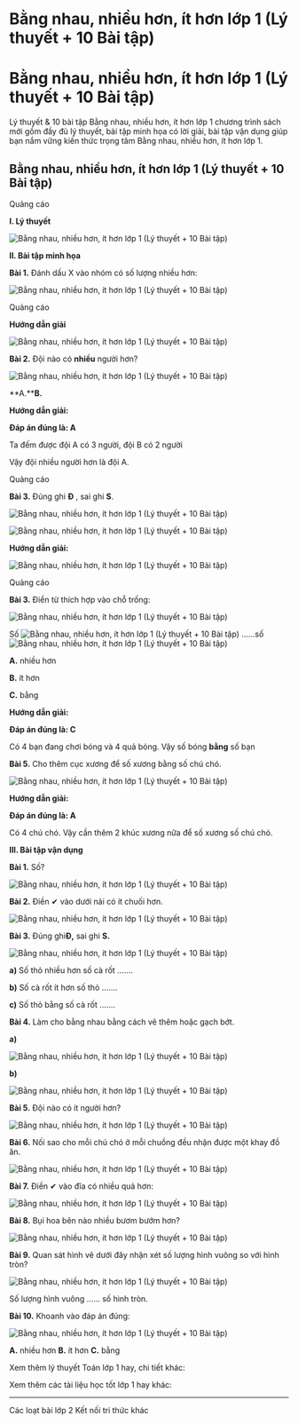 # Bằng nhau, nhiều hơn, ít hơn lớp 1 (Lý thuyết + 10 Bài tập)

# Bằng nhau, nhiều hơn, ít hơn lớp 1 (Lý thuyết + 10 Bài tập)

Lý thuyết & 10 bài tập Bằng nhau, nhiều hơn, ít hơn lớp 1 chương trình sách mới gồm đầy đủ lý thuyết, bài tập minh họa có lời giải, bài tập vận dụng giúp bạn nắm vững kiến thức trọng tâm Bằng nhau, nhiều hơn, ít hơn lớp 1.

## Bằng nhau, nhiều hơn, ít hơn lớp 1 (Lý thuyết + 10 Bài tập)

Quảng cáo

**I. Lý thuyết**

![Bằng nhau, nhiều hơn, ít hơn lớp 1 \(Lý thuyết + 10 Bài tập\)](https://www.vietjack.com/toan-1-ket-noi/images/ly-thuyet-bang-nhau-nhieu-hon-it-hon.PNG)

**II. Bài tập minh họa**

**Bài 1.** Đánh dấu X vào nhóm có số lượng nhiều hơn: 

![Bằng nhau, nhiều hơn, ít hơn lớp 1 \(Lý thuyết + 10 Bài tập\)](https://www.vietjack.com/toan-1-ket-noi/images/ly-thuyet-bang-nhau-nhieu-hon-it-hon-1.PNG)

Quảng cáo

**Hướng dẫn giải**

![Bằng nhau, nhiều hơn, ít hơn lớp 1 \(Lý thuyết + 10 Bài tập\)](https://www.vietjack.com/toan-1-ket-noi/images/ly-thuyet-bang-nhau-nhieu-hon-it-hon-2.PNG)

**Bài 2.** Đội nào có **nhiều** người hơn?

![Bằng nhau, nhiều hơn, ít hơn lớp 1 \(Lý thuyết + 10 Bài tập\)](https://www.vietjack.com/toan-1-ket-noi/images/ly-thuyet-bang-nhau-nhieu-hon-it-hon-3.PNG)

**A.****B.**

**Hướng dẫn giải:**

**Đáp án đúng là: A**

Ta đếm được đội A có 3 người, đội B có 2 người

Vậy đội nhiều người hơn là đội A.

Quảng cáo

**Bài 3.** Đúng ghi **Đ** , sai ghi **S**.

![Bằng nhau, nhiều hơn, ít hơn lớp 1 \(Lý thuyết + 10 Bài tập\)](https://www.vietjack.com/toan-1-ket-noi/images/ly-thuyet-bang-nhau-nhieu-hon-it-hon-4.PNG)

![Bằng nhau, nhiều hơn, ít hơn lớp 1 \(Lý thuyết + 10 Bài tập\)](https://www.vietjack.com/toan-1-ket-noi/images/ly-thuyet-bang-nhau-nhieu-hon-it-hon-5.PNG)

**Hướng dẫn giải:**

![Bằng nhau, nhiều hơn, ít hơn lớp 1 \(Lý thuyết + 10 Bài tập\)](https://www.vietjack.com/toan-1-ket-noi/images/ly-thuyet-bang-nhau-nhieu-hon-it-hon-6.PNG)

Quảng cáo

**Bài 3.** Điền từ thích hợp vào chỗ trống:

![Bằng nhau, nhiều hơn, ít hơn lớp 1 \(Lý thuyết + 10 Bài tập\)](https://www.vietjack.com/toan-1-ket-noi/images/ly-thuyet-bang-nhau-nhieu-hon-it-hon-7.PNG)

Số ![Bằng nhau, nhiều hơn, ít hơn lớp 1 \(Lý thuyết + 10 Bài tập\)](https://www.vietjack.com/toan-1-ket-noi/images/ly-thuyet-bang-nhau-nhieu-hon-it-hon-8.PNG) ……số ![Bằng nhau, nhiều hơn, ít hơn lớp 1 \(Lý thuyết + 10 Bài tập\)](https://www.vietjack.com/toan-1-ket-noi/images/ly-thuyet-bang-nhau-nhieu-hon-it-hon-9.PNG)

**A.** nhiều hơn

**B.** ít hơn

**C.** bằng

**Hướng dẫn giải:**

**Đáp án đúng là: C**

Có 4 bạn đang chơi bóng và 4 quả bóng. Vậy số bóng **bằng** số bạn

**Bài 5.** Cho thêm cục xương để số xương bằng số chú chó.

![Bằng nhau, nhiều hơn, ít hơn lớp 1 \(Lý thuyết + 10 Bài tập\)](https://www.vietjack.com/toan-1-ket-noi/images/ly-thuyet-bang-nhau-nhieu-hon-it-hon-10.PNG)

**Hướng dẫn giải:**

**Đáp án đúng là: A**

Có 4 chú chó. Vậy cần thêm 2 khúc xương nữa để số xương số chú chó.

**III. Bài tập vận dụng**

**Bài 1.** Số? 

![Bằng nhau, nhiều hơn, ít hơn lớp 1 \(Lý thuyết + 10 Bài tập\)](https://www.vietjack.com/toan-1-ket-noi/images/ly-thuyet-bang-nhau-nhieu-hon-it-hon-11.PNG)

**Bài 2.** Điền ✔ vào dưới nải có ít chuối hơn.

![Bằng nhau, nhiều hơn, ít hơn lớp 1 \(Lý thuyết + 10 Bài tập\)](https://www.vietjack.com/toan-1-ket-noi/images/ly-thuyet-bang-nhau-nhieu-hon-it-hon-12.PNG)

**Bài 3.** Đúng ghi**Đ,** sai ghi **S.**

![Bằng nhau, nhiều hơn, ít hơn lớp 1 \(Lý thuyết + 10 Bài tập\)](https://www.vietjack.com/toan-1-ket-noi/images/ly-thuyet-bang-nhau-nhieu-hon-it-hon-13.PNG)

**a)** Số thỏ nhiều hơn số cà rốt …….

**b)** Số cà rốt ít hơn số thỏ …….

**c)** Số thỏ bằng số cà rốt …….

**Bài 4.** Làm cho bằng nhau bằng cách vẽ thêm hoặc gạch bớt.

**a)**

![Bằng nhau, nhiều hơn, ít hơn lớp 1 \(Lý thuyết + 10 Bài tập\)](https://www.vietjack.com/toan-1-ket-noi/images/ly-thuyet-bang-nhau-nhieu-hon-it-hon-14.PNG)

**b)**

![Bằng nhau, nhiều hơn, ít hơn lớp 1 \(Lý thuyết + 10 Bài tập\)](https://www.vietjack.com/toan-1-ket-noi/images/ly-thuyet-bang-nhau-nhieu-hon-it-hon-15.PNG)

**Bài 5.** Đội nào có ít người hơn?

![Bằng nhau, nhiều hơn, ít hơn lớp 1 \(Lý thuyết + 10 Bài tập\)](https://www.vietjack.com/toan-1-ket-noi/images/ly-thuyet-bang-nhau-nhieu-hon-it-hon-16.PNG)

**Bài 6.** Nối sao cho mỗi chú chó ở mỗi chuồng đều nhận được một khay đồ ăn.

![Bằng nhau, nhiều hơn, ít hơn lớp 1 \(Lý thuyết + 10 Bài tập\)](https://www.vietjack.com/toan-1-ket-noi/images/ly-thuyet-bang-nhau-nhieu-hon-it-hon-17.PNG)

**Bài 7.** Điền ✔ vào đĩa có nhiều quả hơn:

![Bằng nhau, nhiều hơn, ít hơn lớp 1 \(Lý thuyết + 10 Bài tập\)](https://www.vietjack.com/toan-1-ket-noi/images/ly-thuyet-bang-nhau-nhieu-hon-it-hon-18.PNG)

**Bài 8.** Bụi hoa bên nào nhiều bươm bướm hơn?

![Bằng nhau, nhiều hơn, ít hơn lớp 1 \(Lý thuyết + 10 Bài tập\)](https://www.vietjack.com/toan-1-ket-noi/images/ly-thuyet-bang-nhau-nhieu-hon-it-hon-19.PNG)

**Bài 9.** Quan sát hình vẽ dưới đây nhận xét số lượng hình vuông so với hình tròn?

![Bằng nhau, nhiều hơn, ít hơn lớp 1 \(Lý thuyết + 10 Bài tập\)](https://www.vietjack.com/toan-1-ket-noi/images/ly-thuyet-bang-nhau-nhieu-hon-it-hon-20.PNG)

Số lượng hình vuông …… số hình tròn. 

**Bài 10.** Khoanh vào đáp án đúng:

![Bằng nhau, nhiều hơn, ít hơn lớp 1 \(Lý thuyết + 10 Bài tập\)](https://www.vietjack.com/toan-1-ket-noi/images/ly-thuyet-bang-nhau-nhieu-hon-it-hon-21.PNG)

**A.** nhiều hơn **B.** ít hơn **C.** bằng

Xem thêm lý thuyết Toán lớp 1 hay, chi tiết khác:

Xem thêm các tài liệu học tốt lớp 1 hay khác:

* * *

Các loạt bài lớp 2 Kết nối tri thức khác
